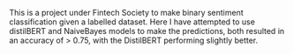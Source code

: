 This is a project under Fintech Society to make binary sentiment classification given a labelled dataset. Here I have attempted to use distilBERT and NaiveBayes models to make the predictions, both resulted in an accuracy of > 0.75, with the DistilBERT performing slightly better.
